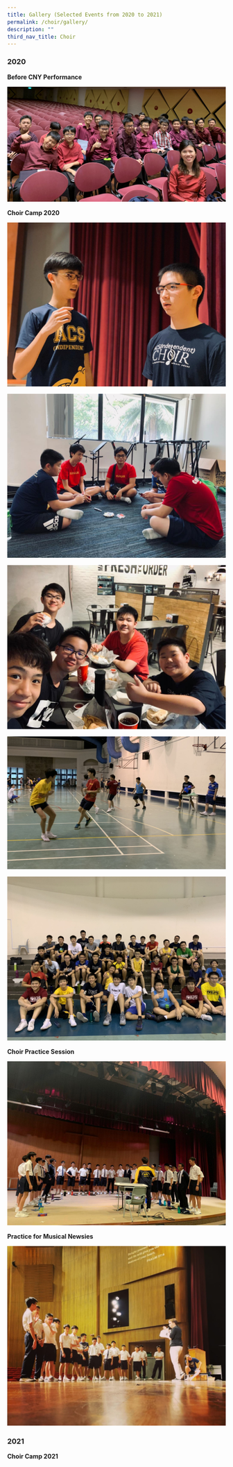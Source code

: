 ```yaml
---
title: Gallery (Selected Events from 2020 to 2021)
permalink: /choir/gallery/
description: ""
third_nav_title: Choir
---
```

### 2020

**Before CNY Performance**

![](/images/Before-CNY-Performance-2048x1079.jpg)

**Choir Camp 2020**

![](/images/Choir-Camp-2020-1-Federick.jpg)

![](/images/Choir-Camp-2020-2-Federick.jpg)

![](/images/Choir-Camp-2020-3-Federick.jpg)

![](/images/Choir-Camp-2020-4-2048x1245.jpg)

![](/images/Choir-Camp-2020-5-2048x1536.jpg)

**Choir Practice Session**

![](/images/Choir-practice-session.jpg)

**Practice for Musical Newsies**

![](/images/Practice-for-Musical-Winston-a-.jpg)

### 2021

**Choir Camp 2021**